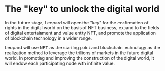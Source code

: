 # The "key" to unlock the digital world

In the future stage, Leopard will open the "key" for the confirmation of rights in the digital world on the basis of NFT business, expand to the fields of digital entertainment and value entity NFT, and promote the application of blockchain technology in a wider range.&#x20;



Leopard will use NFT as the starting point and blockchain technology as the realization method to leverage the trillions of markets in the future digital world. In promoting and improving the construction of the digital world, it will endow each participating node with infinite value.
